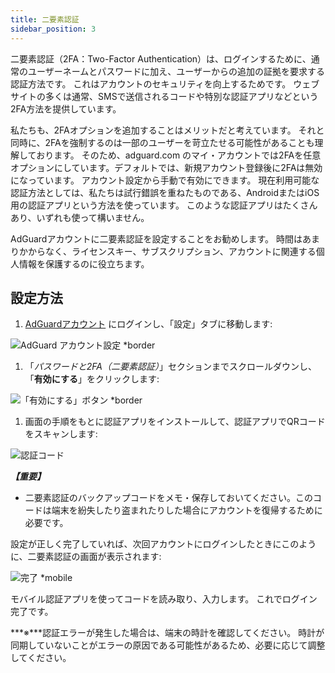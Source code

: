 ```yaml
---
title: 二要素認証
sidebar_position: 3
---
```


二要素認証（2FA：Two-Factor Authentication）は、ログインするために、通常のユーザーネームとパスワードに加え、ユーザーからの追加の証拠を要求する認証方法です。 これはアカウントのセキュリティを向上するためです。 ウェブサイトの多くは通常、SMSで送信されるコードや特別な認証アプリなどという2FA方法を提供しています。

私たちも、2FAオプションを追加することはメリットだと考えています。 それと同時に、2FAを強制するのは一部のユーザーを苛立たせる可能性があることも理解しております。 そのため、adguard.com のマイ・アカウントでは2FAを任意オプションにしています。デフォルトでは、新規アカウント登録後に2FAは無効になっています。 アカウント設定から手動で有効にできます。 現在利用可能な認証方法としては、私たちは試行錯誤を重ねたものである、AndroidまたはiOS用の認証アプリという方法を使っています。 このような認証アプリはたくさんあり、いずれも使って構いません。

AdGuardアカウントに二要素認証を設定することをお勧めします。 時間はあまりかからなく、ライセンスキー、サブスクリプション、アカウントに関連する個人情報を保護するのに役立ちます。

## 設定方法

1. [AdGuardアカウント](https://auth.adguard.com/login.html) にログインし、「設定」タブに移動します:

![AdGuard アカウント設定  *border](https://cdn.adtidy.org/content/kb/ad_blocker/general/account_settings.png)

1. 「*パスワードと2FA（二要素認証）*」セクションまでスクロールダウンし、「**有効にする**」をクリックします:

![「有効にする」ボタン *border](https://cdn.adtidy.org/content/kb/ad_blocker/general/2fa_new.png)

1. 画面の手順をもとに認証アプリをインストールして、認証アプリでQRコードをスキャンします:

![認証コード](https://cdn.adtidy.org/content/kb/ad_blocker/general/2fa_enable.png)

***【重要】***

- 二要素認証のバックアップコードをメモ・保存しておいてください。このコードは端末を紛失したり盗まれたりした場合にアカウントを復帰するために必要です。

設定が正しく完了していれば、次回アカウントにログインしたときにこのように、二要素認証の画面が表示されます:

![完了 *mobile](https://cdn.adtidy.org/content/kb/ad_blocker/general/2fa_success.png)

モバイル認証アプリを使ってコードを読み取り、入力します。 これでログイン完了です。

***※***認証エラーが発生した場合は、端末の時計を確認してください。 時計が同期していないことがエラーの原因である可能性があるため、必要に応じて調整してください。

